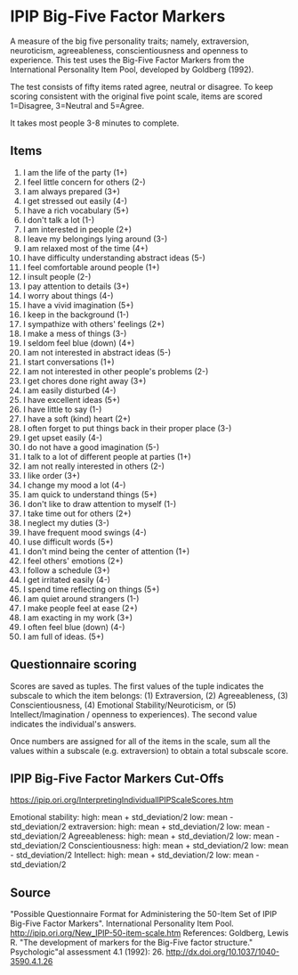 # IPIP Big-Five Factor Markers

 A measure of the big five personality traits; namely, extraversion, neuroticism,
 agreeableness, conscientiousness and openness to experience.
 This test uses the Big-Five Factor Markers from the International Personality Item Pool,
 developed by Goldberg (1992).

The test consists of fifty items rated agree, neutral or disagree. To keep scoring consistent with the
original five point scale, items are scored 1=Disagree, 3=Neutral and 5=Agree.

It takes most people 3-8 minutes to complete.

## Items
1. I am the life of the party (1+)
2. I feel little concern for others (2-)
3. I am always prepared (3+)
4. I get stressed out easily (4-)
5. I have a rich vocabulary (5+)
6. I don't talk a lot (1-)
7. I am interested in people (2+)
8. I leave my belongings lying around (3-)
9. I am relaxed most of the time (4+)
10. I have difficulty understanding abstract ideas (5-)
11. I feel comfortable around people (1+)
12. I insult people (2-)
13. I pay attention to details (3+)
14. I worry about things (4-)
15. I have a vivid imagination (5+)
16. I keep in the background 	(1-)
17. I sympathize with others' feelings (2+)
18. I make a mess of things (3-)
19. I seldom feel blue (down) (4+)
20. I am not interested in abstract ideas (5-)
21. I start conversations (1+)
22. I am not interested in other people's problems (2-)
23. I get chores done right away (3+)
24. I am easily disturbed (4-)
25. I have excellent ideas (5+)
26. I have little to say (1-)
27. I have a soft (kind) heart 	(2+)
28. I often forget to put things back in their proper place (3-)
29. I get upset easily (4-)
30. I do not have a good imagination (5-)
31. I talk to a lot of different people at parties (1+)
32. I am not really interested in others (2-)
33. I like order (3+)
34. I change my mood a lot (4-)
35. I am quick to understand things (5+)
36. I don't like to draw attention to myself (1-)
37. I take time out for others (2+)
38. I neglect my duties (3-)
39. I have frequent mood swings (4-)
40. I use difficult words (5+)
41. I don't mind being the center of attention 	(1+)
42. I feel others' emotions (2+)
43. I follow a schedule (3+)
44. I get irritated easily (4-)
45. I spend time reflecting on things (5+)
46. I am quiet around strangers (1-)
47. I make people feel at ease (2+)
48. I am exacting in my work (3+)
49. I often feel blue (down) (4-)
50. I am full of ideas. (5+)

## Questionnaire scoring
Scores are saved as tuples. The first values of the tuple indicates the subscale to which the item belongs: (1) Extraversion, (2) Agreeableness, (3) Conscientiousness, (4) Emotional Stability/Neuroticism, or (5) Intellect/Imagination / openness to experiences). The second value indicates the individual's answers.

Once numbers are assigned for all of the items in the scale,  sum all the values within a subscale (e.g. extraversion) to obtain a total subscale score.

## IPIP Big-Five Factor Markers Cut-Offs
https://ipip.ori.org/InterpretingIndividualIPIPScaleScores.htm

Emotional stability:
  high: mean + std_deviation/2
  low: mean - std_deviation/2
extraversion:
  high: mean + std_deviation/2
  low: mean - std_deviation/2
Agreeableness:
  high: mean + std_deviation/2
  low: mean - std_deviation/2
Conscientiousness:
  high: mean + std_deviation/2
  low: mean - std_deviation/2
Intellect:
  high: mean + std_deviation/2
  low: mean - std_deviation/2

## Source

  "Possible Questionnaire Format for Administering the 50-Item Set of IPIP Big-Five
  Factor Markers". International Personality Item Pool. <http://ipip.ori.org/New_IPIP-50-item-scale.htm>
  References:
  Goldberg, Lewis R. "The development of markers for the Big-Five factor structure."
  Psychologic"al assessment 4.1 (1992): 26. <http://dx.doi.org/10.1037/1040-3590.4.1.26>
